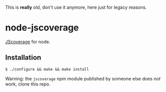 
This is __really__ old, don't use it anymore, here just for legacy reasons.


# node-jscoverage

   [JScoverage](http://siliconforks.com/jscoverage/) for node.

## Installation

    $ ./configure && make && make install

  Warning: the `jscoverage` npm module published
  by someone else does _not_ work, clone this repo.
